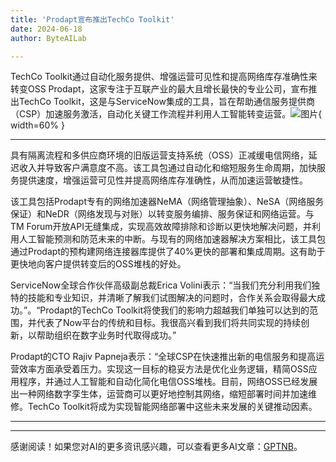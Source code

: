 ```yaml
---
title: 'Prodapt宣布推出TechCo Toolkit'
date: 2024-06-18
author: ByteAILab

---
```


TechCo Toolkit通过自动化服务提供、增强运营可见性和提高网络库存准确性来转变OSS
Prodapt，这家专注于互联产业的最大且增长最快的专业公司，宣布推出TechCo Toolkit，这是与ServiceNow集成的工具，旨在帮助通信服务提供商（CSP）加速服务激活，自动化关键工作流程并利用人工智能转变运营。![图片](https://ai-techpark.com/wp-content/uploads/2024/06/Prodapt-960x540.jpg){ width=60% }

---


具有隔离流程和多供应商环境的旧版运营支持系统（OSS）正减缓电信网络，延迟收入并导致客户满意度不高。该工具包通过自动化和缩短服务生命周期，加快服务提供速度，增强运营可见性并提高网络库存准确性，从而加速运营敏捷性。

该工具包括Prodapt专有的网络加速器NeMA（网络管理抽象）、NeSA（网络服务保证）和NeDR（网络发现与对账）以转变服务编排、服务保证和网络运营。与TM Forum开放API无缝集成，实现高效故障排除和诊断以更快地解决问题，并利用人工智能预测和防范未来的中断。与现有的网络加速器解决方案相比，该工具包通过Prodapt的预构建网络连接器库提供了40%更快的部署和集成周期。这有助于更快地向客户提供转变后的OSS堆栈的好处。

ServiceNow全球合作伙伴高级副总裁Erica Volini表示：“当我们充分利用我们独特的技能和专业知识，并清晰了解我们试图解决的问题时，合作关系会取得最大成功。”。“Prodapt的TechCo Toolkit将使我们的影响力超越我们单独可以达到的范围，并代表了Now平台的传统和目标。我很高兴看到我们将共同实现的持续创新，以帮助组织在数字业务时代取得成功。”

Prodapt的CTO Rajiv Papneja表示：“全球CSP在快速推出新的电信服务和提高运营效率方面承受着压力。实现这一目标的稳妥方法是优化业务逻辑，精简OSS应用程序，并通过人工智能和自动化简化电信OSS堆栈。目前，网络OSS已经发展出一种网络数字孪生体，运营商可以更好地控制其网络，缩短部署时间并加速维修。TechCo Toolkit将成为实现智能网络部署中这些未来发展的关键推动因素。

---
---
感谢阅读！如果您对AI的更多资讯感兴趣，可以查看更多AI文章：[GPTNB](https://gptnb.com)。